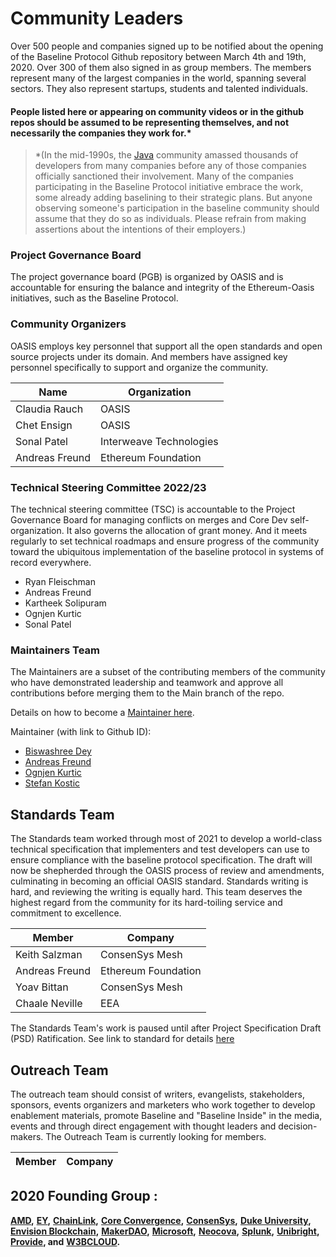 # Community Leaders

Over 500 people and companies signed up to be notified about the opening of the Baseline Protocol Github repository between March 4th and 19th, 2020. Over 300 of them also signed in as group members. The members represent many of the largest companies in the world, spanning several sectors. They also represent startups, students and talented individuals.

#### People listed here or appearing on community videos or in the github repos should be assumed to be representing themselves, and not necessarily the companies they work for.\* <a href="#people-listed-here-or-appearing-on-community-videos-or-in-the-github-repos-should-be-assumed-to-be-r" id="people-listed-here-or-appearing-on-community-videos-or-in-the-github-repos-should-be-assumed-to-be-r"></a>

> \*(In the mid-1990s, the [Java](https://en.wikipedia.org/wiki/Java\_\(programming\_language\)) community amassed thousands of developers from many companies before any of those companies officially sanctioned their involvement. Many of the companies participating in the Baseline Protocol initiative embrace the work, some already adding baselining to their strategic plans. But anyone observing someone's participation in the baseline community should assume that they do so as individuals. Please refrain from making assertions about the intentions of their employers.)

### Project Governance Board <a href="#your-project-governance-board" id="your-project-governance-board"></a>

The project governance board (PGB) is organized by OASIS and is accountable for ensuring the balance and integrity of the Ethereum-Oasis initiatives, such as the Baseline Protocol.

### Community Organizers <a href="#your-technical-steering-committee" id="your-technical-steering-committee"></a>

OASIS employs key personnel that support all the open standards and open source projects under its domain. And members have assigned key personnel specifically to support and organize the community.

| Name             | Organization |
| ---------------- | ------------ |
| Claudia Rauch    | OASIS        |
| Chet Ensign      | OASIS        |
| Sonal Patel      | Interweave Technologies|
| Andreas Freund   | Ethereum Foundation|

### Technical Steering Committee 2022/23 <a href="#your-technical-steering-committee" id="your-technical-steering-committee"></a>

The technical steering committee (TSC) is accountable to the Project Governance Board for managing conflicts on merges and Core Dev self-organization. It also governs the allocation of grant money. And it meets regularly to set technical roadmaps and ensure progress of the community toward the ubiquitous implementation of the baseline protocol in systems of record everywhere.

* Ryan Fleischman
* Andreas Freund
* Kartheek Solipuram
* Ognjen Kurtic
* Sonal Patel

### Maintainers Team <a href="#maintainer-team" id="maintainer-team"></a>

The Maintainers are a subset of the contributing members of the community who have demonstrated leadership and teamwork and approve all contributions before merging them to the Main branch of the repo.

Details on how to become a [Maintainer here](https://github.com/ethereum-oasis-op/baseline/blob/main/MAINTAINERS.md#how-to-become-a-maintainer).

Maintainer (with link to Github ID):
- [Biswashree Dey](https://github.com/biscuitdey)
- [Andreas Freund](https://github.com/Therecanbeonlyone1969)
- [Ognjen Kurtic](https://github.com/ognjenkurtic)
- [Stefan Kostic](https://github.com/skosito)


## Standards Team

The Standards team worked through most of 2021 to develop a world-class technical specification that implementers and test developers can use to ensure compliance with the baseline protocol specification. The draft will now be shepherded through the OASIS process of review and amendments, culminating in becoming an official OASIS standard. Standards writing is hard, and reviewing the writing is equally hard. This team deserves the highest regard from the community for its hard-toiling service and commitment to excellence.

| Member         | Company            |
| -------------- | ------------------ |
| Keith Salzman  | ConsenSys Mesh     |
| Andreas Freund | Ethereum Foundation|
| Yoav Bittan    | ConsenSys Mesh     |
| Chaale Neville | EEA                |

The Standards Team's work is paused until after Project Specification Draft (PSD) Ratification. See link to standard for details [here](https://github.com/ethereum-oasis-op/baseline-standard)

## Outreach Team

The outreach team should consist of writers, evangelists, stakeholders, sponsors, events organizers and marketers who work together to develop enablement materials, promote Baseline and "Baseline Inside" in the media, events and through direct engagement with thought leaders and decision-makers. The Outreach Team is currently looking for members.

| Member                             | Company |
| ---------------------------------- | ------- |


## 2020 Founding Group :

[**AMD**](https://www.amd.com/en/technologies/blockchain)**,** [**EY**](https://blockchain.ey.com)**,** [**ChainLink**](https://chain.link)**,** [**Core Convergence**](https://www.coreconvergence.us)**,** [**ConsenSys**](https://consensys.net)**,** [**Duke University**](https://pratt.duke.edu)**,** [**Envision Blockchain**](https://envisionblockchain.com)**,** [**MakerDAO**](https://makerdao.com/en/)**,** [**Microsoft**](http://www.microsoft.com)**,** [**Neocova**](https://neocova.com)**,** [**Splunk**](https://www.splunk.com)**,** [**Unibright**](https://unibright.io)**,** [**Provide**](https://provide.services)**, and** [**W3BCLOUD**](https://www.w3bcloud.com)**.**

## &#x20;<a href="#contributors" id="contributors"></a>
